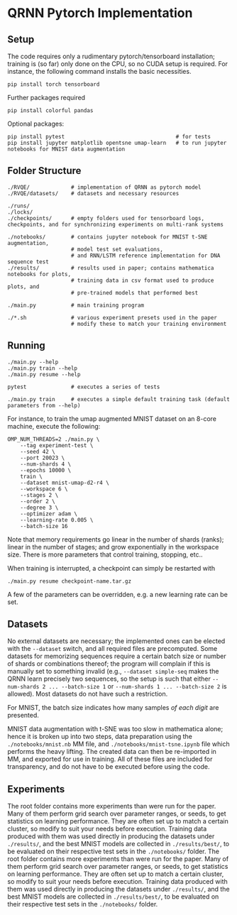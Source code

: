 # QRNN Pytorch Implementation

## Setup

The code requires only a rudimentary pytorch/tensorboard installation; training is (so far) only done on the CPU, so no CUDA setup is required.
For instance, the following command installs the basic necessities.

    pip install torch tensorboard

Further packages required

    pip install colorful pandas

Optional packages:

    pip install pytest                                   # for tests
    pip install jupyter matplotlib opentsne umap-learn   # to run jupyter notebooks for MNIST data augmentation


## Folder Structure

    ./RVQE/             # implementation of QRNN as pytorch model
    ./RVQE/datasets/    # datasets and necessary resources

    ./runs/
    ./locks/
    ./checkpoints/      # empty folders used for tensorboard logs, checkpoints, and for synchronizing experiments on multi-rank systems

    ./notebooks/        # contains jupyter notebook for MNIST t-SNE augmentation,
                        # model test set evaluations,
                        # and RNN/LSTM reference implementation for DNA sequence test
    ./results/          # results used in paper; contains mathematica notebooks for plots,
                        # training data in csv format used to produce plots, and
                        # pre-trained models that performed best

    ./main.py           # main training program

    ./*.sh              # various experiment presets used in the paper
                        # modify these to match your training environment



## Running

    ./main.py --help
    ./main.py train --help
    ./main.py resume --help

    pytest              # executes a series of tests

    ./main.py train     # executes a simple default training task (default parameters from --help)


For instance, to train the umap augmented MNIST dataset on an 8-core machine, execute the following:

    OMP_NUM_THREADS=2 ./main.py \
        --tag experiment-test \
        --seed 42 \
        --port 20023 \
        --num-shards 4 \
        --epochs 10000 \
        train \
        --dataset mnist-umap-d2-r4 \
        --workspace 6 \
        --stages 2 \
        --order 2 \
        --degree 3 \
        --optimizer adam \
        --learning-rate 0.005 \
        --batch-size 16

Note that memory requirements go linear in the number of shards (ranks); linear in the number of stages; and grow exponentially in the workspace size. There is more parameters that control training, stopping, etc..

When training is interrupted, a checkpoint can simply be restarted with

    ./main.py resume checkpoint-name.tar.gz

A few of the parameters can be overridden, e.g. a new learning rate can be set.


## Datasets

No external datasets are necessary; the implemented ones can be elected with the `--dataset` switch, and all required files are precomputed. Some datasets for memorizing sequences require a certain batch size or number of shards or combinations thereof; the program will complain if this is manually set to something invalid (e.g., `--dataset simple-seq` makes the QRNN learn precisely two sequences, so the setup is such that either `--num-shards 2 ... --batch-size 1` or `--num-shards 1 ... --batch-size 2` is allowed). Most datasets do not have such a restriction.

For MNIST, the batch size indicates how many samples _of each digit_ are presented.

MNIST data augmentation with t-SNE was too slow in mathematica alone; hence it is broken up into two steps, data preparation using the `./notebooks/mnist.nb` MM file, and `./notebooks/mnist-tsne.ipynb` file which performs the heavy lifting. The created data can then be re-imported in MM, and exported for use in training. All of these files are included for transparency, and do not have to be executed before using the code.


## Experiments

The root folder contains more experiments than were run for the paper. Many of them perform grid search over parameter ranges, or seeds, to get statistics on learning performance. They are often set up to match a certain cluster, so modify to suit your needs before execution. Training data produced with them was used directly in producing the datasets under `./results/`, and the best MNIST models are collected in `./results/best/`, to be evaluated on their respective test sets in the `./notebooks/` folder.
The root folder contains more experiments than were run for the paper. Many of them perform grid search over parameter ranges, or seeds, to get statistics on learning performance. They are often set up to match a certain cluster, so modify to suit your needs before execution. Training data produced with them was used directly in producing the datasets under `./results/`, and the best MNIST models are collected in `./results/best/`, to be evaluated on their respective test sets in the `./notebooks/` folder.